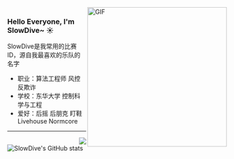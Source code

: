 <img align="right" alt="GIF" src="https://user-images.githubusercontent.com/57030042/156145287-506360c8-2a0e-4a90-9391-421b6873e27c.jpg" width="320" />

### Hello Everyone, I'm SlowDive~ ☀️ 
SlowDive是我常用的比赛ID，源自我最喜欢的乐队的名字
- 职业：算法工程师 风控反欺诈    
- 学校：东华大学 控制科学与工程
- 爱好：后摇 后朋克 盯鞋 Livehouse Normcore
-----
<a href="https://github.com/qkx1998">
  <img align="right" src="https://komarev.com/ghpvc/?username=qkx1998&style=flat-square" />
</a>

![SlowDive's GitHub stats](https://github-readme-stats.vercel.app/api?username=qkx1998&show_icons=true&theme=onedark&hide_title=True&line_height=20)




